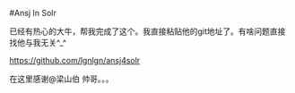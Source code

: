 #Ansj In Solr

已经有热心的大牛，帮我完成了这个。我直接粘贴他的git地址了。有啥问题直接找他与我无关^_^

https://github.com/lgnlgn/ansj4solr

在这里感谢@梁山伯 帅哥。。。
